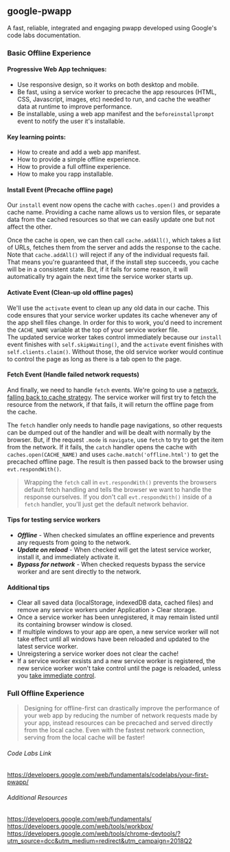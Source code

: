 ## google-pwapp
A fast, reliable, integrated and engaging pwapp developed using Google's code labs documentation.

### Basic Offline Experience
#### Progressive Web App techniques:
- Use responsive design, so it works on both desktop and mobile.
- Be fast, using a service worker to precache the app resources (HTML, CSS, Javascript, images, etc) needed to run, and cache the weather data at runtime to improve performance.
- Be installable, using a web app manifest and the `beforeinstallprompt` event to notify the user it's installable.

#### Key learning points:
- How to create and add a web app manifest.
- How to provide a simple offline experience.
- How to provide a full offline experience.
- How to make you rapp installable.

#### Install Event (Precache offline page)
Our `install` event now opens the cache with `caches.open()` and provides a cache name. Providing a cache name allows us to version files, or separate data from the cached resources so that we can easily update one but not affect the other.

Once the cache is open, we can then call `cache.addAll()`, which takes a list of URLs, fetches them from the server and adds the response to the cache. Note that `cache.addAll()` will reject if any of the individual requests fail. That means you're guaranteed that, if the install step succeeds, you cache will be in a consistent state. But, if it fails for some reason, it will automatically try again the next time the service worker starts up.

#### Activate Event (Clean-up old offline pages)
We'll use the `activate` event to clean up any old data in our cache. This code ensures that your service worker updates its cache whenever any of the app shell files change. In order for this to work, you'd need to increment the `CACHE_NAME` variable at the top of your service worker file.<br>
The updated service worker takes control immediately because our `install` event finishes with `self.skipWaiting()`, and the `activate` event finishes with `self.clients.claim()`. Without those, the old service worker would continue to control the page as long as there is a tab open to the page.

#### Fetch Event (Handle failed network requests)
And finally, we need to handle `fetch` events. We're going to use a [network, falling back to cache strategy](https://developers.google.com/web/fundamentals/instant-and-offline/offline-cookbook/#network-falling-back-to-cache). The service worker will first try to fetch the resource from the network, if that fails, it will return the offline page from the cache.

The `fetch` handler only needs to handle page navigations, so other requests can be dumped out of the handler and will be dealt with normally by the browser. But, if the request `.mode` is `navigate`, use `fetch` to try to get the item from the network. If it fails, the `catch` handler opens the cache with `caches.open(CACHE_NAME)` and uses `cache.match('offline.html')` to get the precached offline page. The result is then passed back to the browser using `evt.respondWith()`.

> Wrapping the `fetch` call in `evt.respondWith()` prevents the browsers default fetch handling and tells the browser we want to handle the response ourselves. If you don't call `evt.respondWith()` inside of a `fetch` handler, you'll just get the default network behavior.

#### Tips for testing service workers
- ***Offline*** - When checked simulates an offline experience and prevents any requests from going to the network.
- ***Update on reload*** - When checked will get the latest service worker, install it, and immediately activate it.
- ***Bypass for network*** - When checked requests bypass the service worker and are sent directly to the network.

#### Additional tips
- Clear all saved data (localStorage, indexedDB data, cached files) and remove any service workers under Application > Clear storage.
- Once a service worker has been unregistered, it may remain listed until its containing browser window is closed.
- If multiple windows to your app are open, a new service worker will not take effect until all windows have been reloaded and updated to the latest service worker.
- Unreigstering a service worker does not clear the cache!
- If a service worker exsists and a new service worker is registered, the new service worker won't take control until the page is reloaded, unless you [take immediate control](https://developers.google.com/web/fundamentals/primers/service-workers/lifecycle#clientsclaim).

### Full Offline Experience
> Designing for offline-first can drastically improve the performance of your web app by reducing the number of network requests made by your app, instead resources can be precached and served directly from the local cache. Even with the fastest network connection, serving from the local cache will be faster!

###### Code Labs Link
https://developers.google.com/web/fundamentals/codelabs/your-first-pwapp/

###### Additional Resources
https://developers.google.com/web/fundamentals/
https://developers.google.com/web/tools/workbox/
https://developers.google.com/web/tools/chrome-devtools/?utm_source=dcc&utm_medium=redirect&utm_campaign=2018Q2
